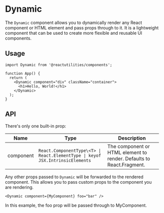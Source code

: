 # Dynamic

The `Dynamic` component allows you to dynamically render any React component or HTML element and pass props through to it. It is a lightweight component that can be used to create more flexible and reusable UI components.

## Usage

```tsx
import Dynamic from '@reactutilities/components';

function App() {
  return (
    <Dynamic component="div" className="container">
      <h1>Hello, World!</h1>
    </Dynamic>
  );
}
```

## API

There's only one built-in prop:

| Name      | Type                                                                          | Description                                                          |
| --------- | ----------------------------------------------------------------------------- | -------------------------------------------------------------------- |
| component | `React.ComponentType\<T> \| React.ElementType \| keyof JSX.IntrinsicElements` | The component or HTML element to render. Defaults to React.Fragment. |

Any other props passed to `Dynamic` will be forwarded to the rendered component. This allows you to pass custom props to the component you are rendering.

```tsx
<Dynamic component={MyComponent} foo="bar" />
```

In this example, the foo prop will be passed through to MyComponent.
